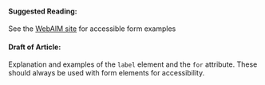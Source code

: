 #### Suggested Reading:
<!-- Please add any articles you think might be helpful to read before writing the article -->
See the [WebAIM site](http://webaim.org/techniques/forms/) for accessible form examples
#### Draft of Article:
<!-- Please add your working draft below in GitHub-flavored Markdown -->
Explanation and examples of the `label` element and the `for` attribute. These should always be used with form elements for accessibility.